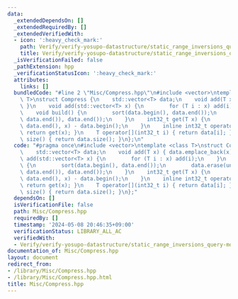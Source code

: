 ```yaml
---
data:
  _extendedDependsOn: []
  _extendedRequiredBy: []
  _extendedVerifiedWith:
  - icon: ':heavy_check_mark:'
    path: Verify/verify-yosupo-datastructure/static_range_inversions_query-mo.test.cpp
    title: Verify/verify-yosupo-datastructure/static_range_inversions_query-mo.test.cpp
  _isVerificationFailed: false
  _pathExtension: hpp
  _verificationStatusIcon: ':heavy_check_mark:'
  attributes:
    links: []
  bundledCode: "#line 2 \"Misc/Compress.hpp\"\n#include <vector>\ntemplate <class\
    \ T>\nstruct Compress {\n    std::vector<T> data;\n    void add(T x) { data.emplace_back(x);\
    \ }\n    void add(std::vector<T> x) {\n        for (T i : x) add(i);\n    }\n\
    \    void build() {\n        sort(data.begin(), data.end());\n        data.erase(unique(data.begin(),\
    \ data.end()), data.end());\n    }\n    int32_t get(T x) {\n        return std::lower_bound(data.begin(),\
    \ data.end(), x) - data.begin();\n    }\n    inline int32_t operator()(T x) {\
    \ return get(x); }\n    T operator[](int32_t i) { return data[i]; }\n    size_t\
    \ size() { return data.size(); }\n};\n"
  code: "#pragma once\n#include <vector>\ntemplate <class T>\nstruct Compress {\n\
    \    std::vector<T> data;\n    void add(T x) { data.emplace_back(x); }\n    void\
    \ add(std::vector<T> x) {\n        for (T i : x) add(i);\n    }\n    void build()\
    \ {\n        sort(data.begin(), data.end());\n        data.erase(unique(data.begin(),\
    \ data.end()), data.end());\n    }\n    int32_t get(T x) {\n        return std::lower_bound(data.begin(),\
    \ data.end(), x) - data.begin();\n    }\n    inline int32_t operator()(T x) {\
    \ return get(x); }\n    T operator[](int32_t i) { return data[i]; }\n    size_t\
    \ size() { return data.size(); }\n};"
  dependsOn: []
  isVerificationFile: false
  path: Misc/Compress.hpp
  requiredBy: []
  timestamp: '2024-05-08 20:46:35+09:00'
  verificationStatus: LIBRARY_ALL_AC
  verifiedWith:
  - Verify/verify-yosupo-datastructure/static_range_inversions_query-mo.test.cpp
documentation_of: Misc/Compress.hpp
layout: document
redirect_from:
- /library/Misc/Compress.hpp
- /library/Misc/Compress.hpp.html
title: Misc/Compress.hpp
---
```

